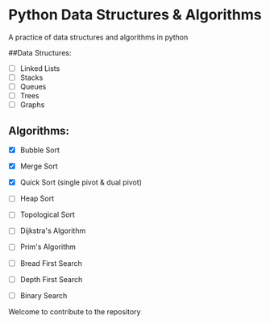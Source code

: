 # Python Data Structures & Algorithms
A practice of data structures and algorithms in python


##Data Structures:
- [ ] Linked Lists
- [ ] Stacks
- [ ] Queues
- [ ] Trees
- [ ] Graphs

## Algorithms:
- [x] Bubble Sort
- [x] Merge Sort
- [x] Quick Sort (single pivot & dual pivot)
- [ ] Heap Sort
- [ ] Topological Sort
- [ ] Dijkstra's Algorithm
- [ ] Prim's Algorithm
- [ ] Bread First Search
- [ ] Depth First Search 
- [ ] Binary Search 


Welcome to contribute to the repository 
